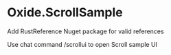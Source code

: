 # Oxide.ScrollSample

Add RustReference Nuget package for valid references

Use chat command /scrollui  to open Scroll sample UI